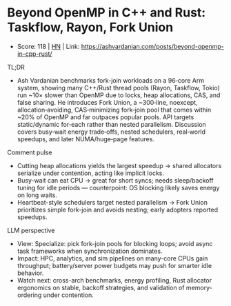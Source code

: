 # Beyond OpenMP in C++ and Rust: Taskflow, Rayon, Fork Union

- Score: 118 | [HN](https://news.ycombinator.com/item?id=45402820) | Link: https://ashvardanian.com/posts/beyond-openmp-in-cpp-rust/

TL;DR
- Ash Vardanian benchmarks fork-join workloads on a 96‑core Arm system, showing many C++/Rust thread pools (Rayon, Taskflow, Tokio) run ~10× slower than OpenMP due to locks, heap allocations, CAS, and false sharing. He introduces Fork Union, a ~300‑line, noexcept, allocation‑avoiding, CAS‑minimizing fork‑join pool that comes within ~20% of OpenMP and far outpaces popular pools. API targets static/dynamic for‑each rather than nested parallelism. Discussion covers busy‑wait energy trade‑offs, nested schedulers, real‑world speedups, and later NUMA/huge‑page features.

Comment pulse
- Cutting heap allocations yields the largest speedup → shared allocators serialize under contention, acting like implicit locks.
- Busy-wait can eat CPU → great for short syncs; needs sleep/backoff tuning for idle periods — counterpoint: OS blocking likely saves energy on long waits.
- Heartbeat-style schedulers target nested parallelism → Fork Union prioritizes simple fork-join and avoids nesting; early adopters reported speedups.

LLM perspective
- View: Specialize: pick fork-join pools for blocking loops; avoid async task frameworks when synchronization dominates.
- Impact: HPC, analytics, and sim pipelines on many-core CPUs gain throughput; battery/server power budgets may push for smarter idle behavior.
- Watch next: cross-arch benchmarks, energy profiling, Rust allocator ergonomics on stable, backoff strategies, and validation of memory-ordering under contention.
